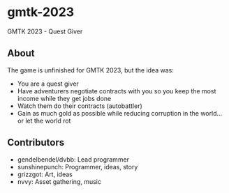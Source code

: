 # gmtk-2023
GMTK 2023 - Quest Giver

## About

The game is unfinished for GMTK 2023, but the idea was:

- You are a quest giver
- Have adventurers negotiate contracts with you so you keep the most income while they get jobs done
- Watch them do their contracts (autobattler)
- Gain as much gold as possible while reducing corruption in the world... or let the world rot

## Contributors

- gendelbendel/dvbb: Lead programmer
- sunshinepunch: Programmer, ideas, story
- grizzgot: Art, ideas
- nvvy: Asset gathering, music
